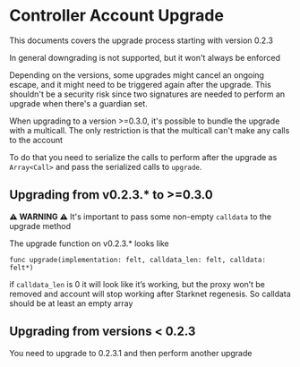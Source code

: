 # Controller Account Upgrade

This documents covers the upgrade process starting with version 0.2.3

In general downgrading is not supported, but it won't always be enforced

Depending on the versions, some upgrades might cancel an ongoing escape, and it might need to be triggered again after the upgrade.
This shouldn't be a security risk since two signatures are needed to perform an upgrade when there's a guardian set.

When upgrading to a version >=0.3.0, it's possible to bundle the upgrade with a multicall. The only restriction is that the multicall can't make any calls to the account

To do that you need to serialize the calls to perform after the upgrade as `Array<Call>` and pass the serialized calls to `upgrade`.

## Upgrading from v0.2.3.\* to >=0.3.0

**⚠️ WARNING ⚠️** It's important to pass some non-empty `calldata` to the upgrade method

The upgrade function on v0.2.3.\* looks like

```
func upgrade(implementation: felt, calldata_len: felt, calldata: felt*)
```

if `calldata_len` is 0 it will look like it’s working, but the proxy won’t be removed and account will stop working after Starknet regenesis. So calldata should be at least an empty array

## Upgrading from versions < 0.2.3

You need to upgrade to 0.2.3.1 and then perform another upgrade
